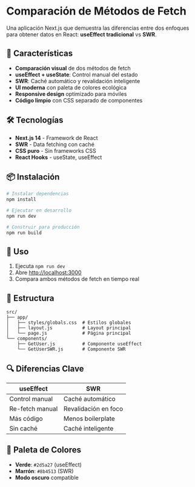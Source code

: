 # Comparación de Métodos de Fetch

Una aplicación Next.js que demuestra las diferencias entre dos enfoques para obtener datos en React: **useEffect tradicional** vs **SWR**.

## 🚀 Características

- **Comparación visual** de dos métodos de fetch
- **useEffect + useState**: Control manual del estado
- **SWR**: Caché automático y revalidación inteligente
- **UI moderna** con paleta de colores ecológica
- **Responsive design** optimizado para móviles
- **Código limpio** con CSS separado de componentes

## 🛠️ Tecnologías

- **Next.js 14** - Framework de React
- **SWR** - Data fetching con caché
- **CSS puro** - Sin frameworks CSS
- **React Hooks** - useState, useEffect

## 📦 Instalación

```bash
# Instalar dependencias
npm install

# Ejecutar en desarrollo
npm run dev

# Construir para producción
npm run build
```

## 🎯 Uso

1. Ejecuta `npm run dev`
2. Abre [http://localhost:3000](http://localhost:3000)
3. Compara ambos métodos de fetch en tiempo real

## 📁 Estructura

```
src/
├── app/
│   ├── styles/globals.css  # Estilos globales
│   ├── layout.js           # Layout principal
│   └── page.js             # Página principal
└── components/
    ├── GetUser.js          # Componente useEffect
    └── GetUserSWR.js       # Componente SWR
```

## 🔍 Diferencias Clave

| useEffect       | SWR                  |
| --------------- | -------------------- |
| Control manual  | Caché automático     |
| Re-fetch manual | Revalidación en foco |
| Más código      | Menos boilerplate    |
| Sin caché       | Caché inteligente    |

## 🎨 Paleta de Colores

- **Verde**: `#2d5a27` (useEffect)
- **Marrón**: `#8b4513` (SWR)
- **Modo oscuro** compatible
